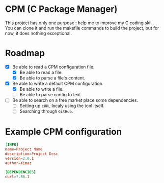 # CPM (C Package Manager)
This project has only one purpose : help me to improve my C coding skill. You can clone it and run the makefile commands to build the project, but for now, it does nothing exceptional.

# Roadmap

- [x] Be able to read a CPM configuration file.
    - [x] Be able to read a file.
    - [x] Be able to parse a file's content.
- [x] Be able to write a default CPM configuration.
    - [x] Be able to write a file.
    - [ ] Be able to parse config to text.
- [ ] Be able to search on a free market place some dependencies.
    - [ ] Setting up ``cURL`` localy using the tool itself.
    - [ ] Searching through ``GitHub``.

# Example CPM configuration

```conf
[INFO]
name=Project Name
description=Project Desc
version=2.0.1
author=Ximaz

[DEPENDENCIES]
curl=7.86.1
```
